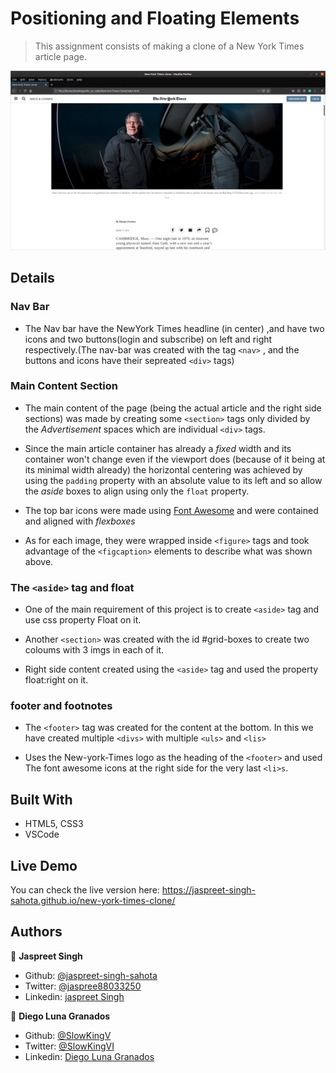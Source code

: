 # Positioning and Floating Elements

> This assignment consists of making a clone of a New York Times article page.

![Page Screenshot](assets/screenshot1.png)

## Details  

### Nav Bar 
- The Nav bar have the NewYork Times headline (in center) ,and have two icons and two buttons(login and subscribe) on left and right respectively.(The nav-bar was created with the tag `<nav>` , and the buttons and icons have their sepreated `<div>` tags)

### Main Content Section

- The main content of the page (being the actual article and the right side sections) was made by creating some `<section>` tags only divided by the *Advertisement* spaces which are individual `<div>` tags.

- Since the main article container has already a *fixed* width and its container won't change even if the viewport does (because of it being at its minimal width already) the horizontal centering was achieved by using the `padding` property with an absolute value to its left and so allow the *aside* boxes to align using only the `float` property.

- The top bar icons were made using [Font Awesome](https://fontawesome.com/) and were contained and aligned with *flexboxes*

- As for each image, they were wrapped inside `<figure>` tags and took advantage of the `<figcaption>` elements to describe what was shown above.

### The `<aside>` tag and float

- One of the main requirement of this project is to create `<aside>` tag and use css property Float on it.

- Another `<section>` was created with the id #grid-boxes to create two coloums with 3 imgs in each of it.

- Right side content created  using the `<aside>` tag and used the property float:right on it.

### footer and footnotes 

- The `<footer>` tag was created for the content at the bottom. In this we have created multiple `<divs>` with multiple `<uls>` and `<lis>`

- Uses the New-york-Times logo as the heading of the `<footer>` and used The font awesome icons
at the right side for the very last `<li>s`.

## Built With

- HTML5, CSS3
- VSCode

## Live Demo
You can check the live version here: https://jaspreet-singh-sahota.github.io/new-york-times-clone/

## Authors

👤 **Jaspreet Singh**
- Github: [@jaspreet-singh-sahota](https://github.com/jaspreet-singh-sahota)
- Twitter: [@jaspree88033250](https://twitter.com/jaspree88033250)
- Linkedin: [jaspreet Singh](https://www.linkedin.com/in/jaspreet-singh-a28286146/)

👤 **Diego Luna Granados**
- Github: [@SlowKingV](https://github.com/SlowKingV)
- Twitter: [@SlowKingVI](https://twitter.com/SlowKingVI)
- Linkedin: [Diego Luna Granados](https://www.linkedin.com/in/diego-luna-granados-64007b197/)
